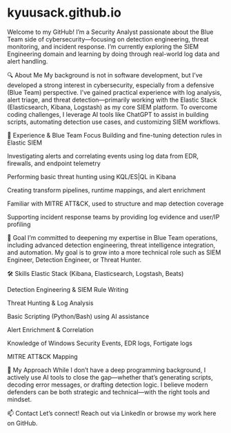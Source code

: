 # kyuusack.github.io
Welcome to my GitHub! I’m a Security Analyst passionate about the Blue Team side of cybersecurity—focusing on detection engineering, threat monitoring, and incident response. I’m currently exploring the SIEM Engineering domain and learning by doing through real-world log data and alert handling.

🔍 About Me
My background is not in software development, but I’ve developed a strong interest in cybersecurity, especially from a defensive (Blue Team) perspective. I’ve gained practical experience with log analysis, alert triage, and threat detection—primarily working with the Elastic Stack (Elasticsearch, Kibana, Logstash) as my core SIEM platform.
To overcome coding challenges, I leverage AI tools like ChatGPT to assist in building scripts, automating detection use cases, and customizing SIEM workflows.

💼 Experience & Blue Team Focus
Building and fine-tuning detection rules in Elastic SIEM

Investigating alerts and correlating events using log data from EDR, firewalls, and endpoint telemetry

Performing basic threat hunting using KQL/ES|QL in Kibana

Creating transform pipelines, runtime mappings, and alert enrichment

Familiar with MITRE ATT&CK, used to structure and map detection coverage

Supporting incident response teams by providing log evidence and user/IP profiling

🧭 Goal
I’m committed to deepening my expertise in Blue Team operations, including advanced detection engineering, threat intelligence integration, and automation. My goal is to grow into a more technical role such as SIEM Engineer, Detection Engineer, or Threat Hunter.

🛠️ Skills
Elastic Stack (Kibana, Elasticsearch, Logstash, Beats)

Detection Engineering & SIEM Rule Writing

Threat Hunting & Log Analysis

Basic Scripting (Python/Bash) using AI assistance

Alert Enrichment & Correlation

Knowledge of Windows Security Events, EDR logs, Fortigate logs

MITRE ATT&CK Mapping

🤖 My Approach
While I don’t have a deep programming background, I actively use AI tools to close the gap—whether that’s generating scripts, decoding error messages, or drafting detection logic. I believe modern defenders can be both strategic and technical—with the right tools and mindset.

📫 Contact
Let’s connect! Reach out via LinkedIn or browse my work here on GitHub.

